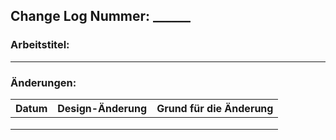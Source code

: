 ## Change Log Nummer: ______

### Arbeitstitel:
____________________________________________________________________

### Änderungen:

| Datum       | Design-Änderung                             | Grund für die Änderung                    |
|-------------|---------------------------------------------|-------------------------------------------|
|             |                                             |                                           |
|             |                                             |                                           |
|             |                                             |                                           |
